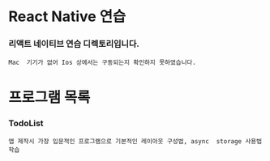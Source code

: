 # React Native 연습

### 리액트 네이티브 연습 디렉토리입니다.

```
Mac  기기가 없어 Ios 상에서는 구동되는지 확인하지 못하였습니다.
```

# 프로그램 목록

### TodoList

```
앱 제작시 가장 입문적인 프로그램으로 기본적인 레이아웃 구성법, async  storage 사용법 학습
```

